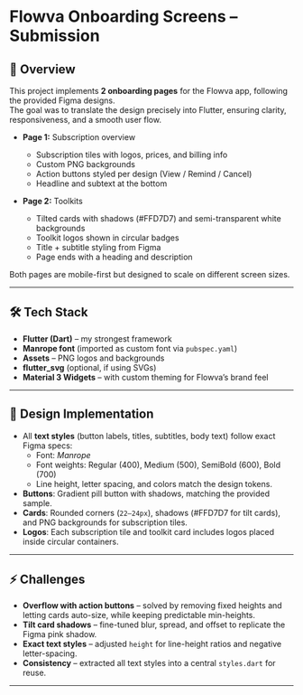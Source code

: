 # Flowva Onboarding Screens – Submission

## 📱 Overview
This project implements **2 onboarding pages** for the Flowva app, following the provided Figma designs.  
The goal was to translate the design precisely into Flutter, ensuring clarity, responsiveness, and a smooth user flow.

- **Page 1:** Subscription overview  
  - Subscription tiles with logos, prices, and billing info  
  - Custom PNG backgrounds  
  - Action buttons styled per design (View / Remind / Cancel)  
  - Headline and subtext at the bottom

- **Page 2:** Toolkits  
  - Tilted cards with shadows (#FFD7D7) and semi-transparent white backgrounds  
  - Toolkit logos shown in circular badges  
  - Title + subtitle styling from Figma  
  - Page ends with a heading and description

Both pages are mobile-first but designed to scale on different screen sizes.

---

## 🛠️ Tech Stack
- **Flutter (Dart)** – my strongest framework  
- **Manrope font** (imported as custom font via `pubspec.yaml`)  
- **Assets** – PNG logos and backgrounds  
- **flutter_svg** (optional, if using SVGs)  
- **Material 3 Widgets** – with custom theming for Flowva’s brand feel

---

## 🎨 Design Implementation
- All **text styles** (button labels, titles, subtitles, body text) follow exact Figma specs:
  - Font: *Manrope*  
  - Font weights: Regular (400), Medium (500), SemiBold (600), Bold (700)  
  - Line height, letter spacing, and colors match the design tokens.  
- **Buttons**: Gradient pill button with shadows, matching the provided sample.  
- **Cards**: Rounded corners (`22–24px`), shadows (#FFD7D7 for tilt cards), and PNG backgrounds for subscription tiles.  
- **Logos**: Each subscription tile and toolkit card includes logos placed inside circular containers.

---

## ⚡ Challenges
- **Overflow with action buttons** – solved by removing fixed heights and letting cards auto-size, while keeping predictable min-heights.  
- **Tilt card shadows** – fine-tuned blur, spread, and offset to replicate the Figma pink shadow.  
- **Exact text styles** – adjusted `height` for line-height ratios and negative letter-spacing.  
- **Consistency** – extracted all text styles into a central `styles.dart` for reuse.

---

